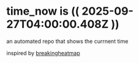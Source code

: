 # time_now is (( 2025-09-27T04:00:00.408Z ))

an automated repo that shows the currnent time

inspired by [breakingheatmap](https://github.com/breakingheatmap/breakingheatmap)